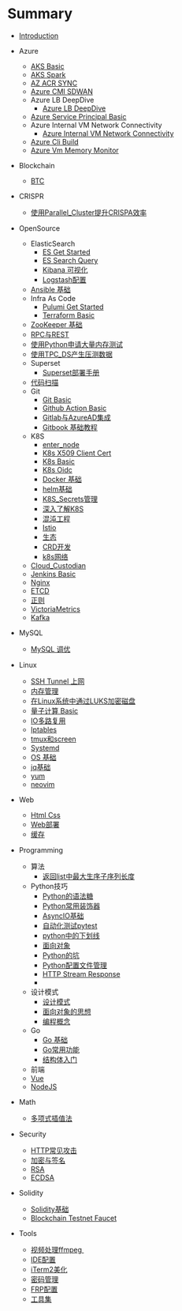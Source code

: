# Summary

* [Introduction](README.md)
* Azure
  * [AKS Basic](Azure/AKS_Basic.md)
  * [AKS Spark](Azure/AKS_Spark.md)
  * [AZ ACR SYNC](Azure/AZ_ACR_SYNC.md)
  * [Azure CMI SDWAN](Azure/Azure_CMI_SDWAN.md)
  * Azure LB DeepDive
    * [Azure LB DeepDive](Azure/Azure_LB_DeepDive/Azure_LB_DeepDive.md)
  * [Azure Service Principal Basic](Azure/Azure_Service_Principal_Basic.md)
  * Azure Internal VM Network Connectivity
    * [Azure Internal VM Network Connectivity](Azure/Azure_internal_VM_Network_Connectivity/Azure_internal_VM_Network_Connectivity.md)
  * [Azure Cli Build](Azure/azure_cli_build.md)
  * [Azure Vm Memory Monitor](Azure/azure_vm_memory_monitor.md)
* Blockchain
	* [BTC](./Blockchain/BTC.md)
* CRISPR
  
  * [使用Parallel_Cluster提升CRISPA效率](CRISPR/使用parallel_cluster提升CRISPA效率.md)
* OpenSource
  * ElasticSearch
    * [ES Get Started](OpenSource/ELK/ES_Get_Started.md)
    * [ES Search Query](OpenSource/ELK/ES_Search_Query.md)
    * [Kibana 可视化](OpenSource/ELK/Kibana_可视化.md)
    * [Logstash配置](OpenSource/ELK/LogStash配置.md)
  * [Ansible 基础](OpenSource/Ansible_Basic.md)    
  * Infra As Code
    * [Pulumi Get Started](OpenSource/Pulumi_get_started.md)
    * [Terraform Basic](terraform/Terraform_Basic.md)
  * [ZooKeeper 基础](OpenSource/ZooKeeper_基础.md)
  * [RPC与REST](OpenSource/gRPC/RPC与REST.md)
  * [使用Python申请大量内存测试](OpenSource/使用python申请大量内存测试.md)
  * [使用TPC_DS产生压测数据](./OpenSource/使用TPC_DS产生压测数据.md)
  * Superset
    * [Superset部署手册](Superset/Superset部署手册.md)
  * [代码扫描](./OpenSource/代码扫描.md)
  * Git
    * [Git Basic](OpenSource/Git_Basic.md)
    * [Github Action Basic](OpenSource/Github_Action_Basic.md)
    * [Gitlab与AzureAD集成](OpenSource/Gitlab与AzureAD集成.md)
    * [Gitbook 基础教程](OpenSource/gitbook_basic.md)
  * K8S
    * [enter_node](OpenSource/K8S/enter_node.md)
    * [K8s X509 Client Cert](OpenSource/K8S/k8s_X509_client_cert.md)
    * [K8s Basic](OpenSource/K8S/k8s_basic.md)
    * [K8s Oidc](OpenSource/K8S/k8s_oidc.md)
    * [Docker 基础 ](OpenSource/K8S/Docker基础.md)
    * [helm基础](./OpenSource/K8S/helm/helm基础.md)
    * [K8S_Secrets管理](./OpenSource/K8S/K8S_Secrets管理.md)
    * [深入了解K8S](OpenSource/K8S/K8S_DeepDive.md)
    * [混沌工程](OpenSource/K8S/chaos/混沌工程.md)
    * [Istio](./OpenSource/K8S/istio.md)
    * [生态](./OpenSource/K8S/生态.md)
    * [CRD开发](OpenSource/K8S/CRD开发.md)
    * [k8s网络](./OpenSource/K8S/k8s网络.md)
  * [Cloud_Custodian](./OpenSource/compliance/Cloud_Custodian.md)
  * [Jenkins Basic](OpenSource/Jenkins_Basic.md)
  * [Nginx](./OpenSource/Nginx/Nginx配置.md)
  * [ETCD](./OpenSource/ETCD.md)
  * [正则](./OpenSource/正则.md)
  * [VictoriaMetrics](./OpenSource/VictoriaMetrics.md)
  * [Kafka](./OpenSource/Kafka/Kafka基础.md)
* MySQL
  * [MySQL 调优](OpenSource/MySQL_调优.md)

* Linux
  * [SSH Tunnel 上网](OpenSource/SSH_Tunnel_上网.md)
  * [内存管理](OpenSource/内存管理.md)
  * [在Linux系统中通过LUKS加密磁盘](OpenSource/在Linux系统中通过LUKS加密磁盘.md)
  * [量子计算 Basic](OpenSource/量子计算_Basic.md)
  * [IO多路复用](./Linux/IO多路复用.md)
  * [Iptables](./Linux/Iptables.md)
  * [tmux和screen](./Linux/tmux和screen.md)
  * [Systemd](./Linux/systemd.md)
  * [OS 基础](./Linux/OS基础.md)
  * [jq基础](./Linux/jq.md)
  * [yum](./Linux/yum.md)
  * [neovim](./Linux/neovim.md)
* Web
  * [Html Css](Web/Html_Css.md)
  * [Web部署](./Web/Web_deployment.md)
  * [缓存](./Web/缓存.md)
* Programming
  * 算法
    * [返回list中最大生序子序列长度](Programming/Algorithm/返回list升序序列的最大长度.md)
  * Python技巧
    * [Python的语法糖](./Programming/Python/Python的语法糖.md)
    * [Python常用装饰器](./Programming/Python/python常用装饰器.md)
    * [AsyncIO基础](./Programming/Python/AsyncIO基础.md)
    * [自动化测试pytest](./Programming/Python/自动化测试pytest.md)
    * [python中的下划线](./Programming/Python/Python中的下划线.md)
    * [面向对象](./Programming/Python/面向对象.md)
    * [Python的坑](./Programming/Python/python的坑.md)
    * [ Python配置文件管理](./Programming/Python/Python配置文件管理.md)
    * [HTTP Stream Response](./Programming/Python/HTTP_Stream_Response.md)
    * 
  * 设计模式
    * [设计模式](./Programming/设计模式/设计模式.md)
    * [面向对象的思想](./Programming/设计模式/面向对象的思想.md)
    * [编程概念](./Programming/设计模式/编程概念.md)
  * Go
    * [Go 基础](./Programming/Go/Go基础.md)
    * [Go常用功能](./Programming/Go/Go常用功能.md)
    * [结构体入门](./Programming/Go/结构体入门.md)
  *  前端
	* [Vue](./Programming/前端/Vue/Vue基础.md)
	* [NodeJS](./Programming/前端/NodeJS/NodeJS基础.md)
* Math
	* [多项式插值法](./Math/多项式插值法.md)
  

* Security
  * [HTTP常见攻击](./Security/HTTP常见攻击.md)
  * [加密与签名](./Security/加密与签名.md)
  * [RSA](./Security/RSA.md)
  * [ECDSA](./Security/ECDSA.md)
* Solidity
  * [Solidity基础](./Solidity/solidity_basic.md)
  * [Blockchain Testnet Faucet](./Solidity/Blockchain_Testnet_Faucet.md)
* Tools
  * [视频处理ffmpeg ](./Tools/视频处理ffmpeg.md)
  * [IDE配置](./Tools/IDE配置.md)
  * [iTerm2美化](./Tools/iterm2美化.md)
  * [密码管理](./Tools/密码管理.md)
  * [FRP配置](./Tools/FRP配置.md)
  *  [工具集](./Tools/工具集.md)
